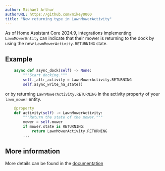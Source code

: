 ```yaml
---
author: Michael Arthur
authorURL: https://github.com/mikey0000
title: "New returning type in LawnMowerActivity"
---
```


As of Home Assistant Core 2024.9, integrations implementing `LawnMowerEntity` can indicate that their mower is returning to the dock by using the new `LawnMowerActivity.RETURNING` state.

## Example

```python
    async def async_dock(self) -> None:
        """Start docking."""
        self._attr_activity = LawnMowerActivity.RETURNING
        self.async_write_ha_state()
```

or by returning `LawnMowerActivity.RETURNING` in the activity property of your `lawn_mower` entity.

```python
    @property
    def activity(self) -> LawnMowerActivity:
        """Return the state of the mower."""
        mower = self.mower
        if mower.state is RETURNING:
            return LawnMowerActivity.RETURNING
        ...
```

## More information

More details can be found in the [documentation](https://developers.home-assistant.io/docs/core/entity/lawn-mower#activities)